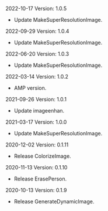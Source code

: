 2022-10-17 Version: 1.0.5
- Update MakeSuperResolutionImage.

2022-09-29 Version: 1.0.4
- Update MakeSuperResolutionImage.

2022-06-20 Version: 1.0.3
- Update MakeSuperResolutionImage.

2022-03-14 Version: 1.0.2
- AMP version.

2021-09-26 Version: 1.0.1
- Update imageenhan.

2021-03-17 Version: 1.0.0
- Update MakeSuperResolutionImage.

2020-12-02 Version: 0.1.11
- Release ColorizeImage.

2020-11-13 Version: 0.1.10
- Release ErasePerson.

2020-10-13 Version: 0.1.9
- Release GenerateDynamicImage.

